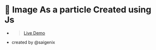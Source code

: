 # 🎉 Image As a particle Created using Js

- > [Live Demo](https://saigenix.github.io/ImageAsParticle/)


- created by @saigenix